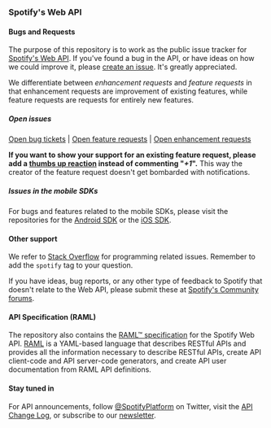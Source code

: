 ### Spotify's Web API

#### Bugs and Requests
The purpose of this repository is to work as the public issue tracker for [Spotify's Web API](https://developer.spotify.com/web-api). If you've found a bug in the API, or have ideas on how we could improve it, please [create an issue](https://www.github.com/spotify/web-api/issues). It's greatly appreciated.

We differentiate between *enhancement requests* and *feature requests* in that enhancement requests are improvement of existing features, while feature requests are requests for entirely new features.

##### Open issues
[Open bug tickets](https://github.com/spotify/web-api/labels/bug) | [Open feature requests](https://github.com/spotify/web-api/labels/enhancement) | [Open enhancement requests](https://github.com/spotify/web-api/issues?q=enhancement+is:open)

**If you want to show your support for an existing feature request, please add a [thumbs up reaction](https://github.com/blog/2119-add-reactions-to-pull-requests-issues-and-comments) instead of commenting  "_+1_".** This way the creator of the feature request doesn't get bombarded with notifications.

##### Issues in the mobile SDKs
For bugs and features related to the mobile SDKs, please visit the repositories for the [Android SDK](https://github.com/spotify/android-sdk/) or the [iOS SDK](https://github.com/spotify/ios-sdk/).

#### Other support
We refer to [Stack Overflow](http://stackoverflow.com/questions/tagged/spotify) for programming related issues. Remember to add the `spotify` tag to your question.

If you have ideas, bug reports, or any other type of feedback to Spotify that doesn't relate to the Web API, please submit these at [Spotify's Community forums](https://community.spotify.com/).

#### API Specification (RAML)
The repository also contains the [RAML™ specification](https://github.com/spotify/web-api/tree/master/specifications/raml) for the Spotify Web API. [RAML](http://raml.org/index.html) is a YAML-based language that describes RESTful APIs and provides all the information necessary to describe RESTful APIs, create API client-code and API server-code generators, and create API user documentation from RAML API definitions.

#### Stay tuned in
For API announcements, follow [@SpotifyPlatform](https://www.twitter.com/spotifyplatform) on Twitter, visit the [API Change Log](https://developer.spotify.com/web-api/change-log/), or subscribe to our [newsletter](https://developer.spotify.com/web-api/).
